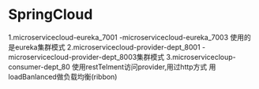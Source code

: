 # SpringCloud
1.microservicecloud-eureka_7001 -microservicecloud-eureka_7003 使用的是eureka集群模式
2.microservicecloud-provider-dept_8001 - microservicecloud-provider-dept_8003集群模式
3.microservicecloup-consumer-dept_80 使用restTelment访问provider,用过http方式 用loadBanlanced做负载均衡(ribbon)